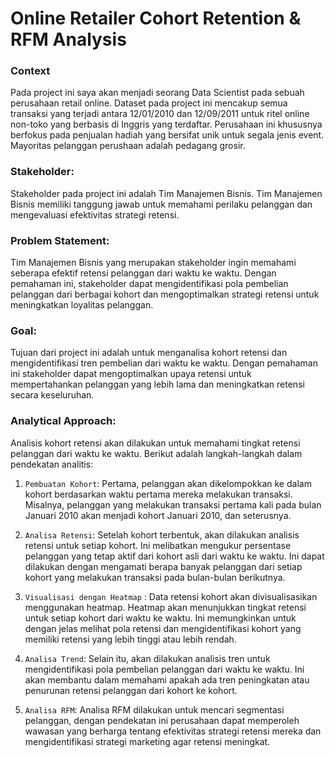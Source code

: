 # Online Retailer Cohort Retention & RFM Analysis 

### **Context**

Pada project ini saya akan menjadi seorang Data Scientist pada sebuah perusahaan retail online. Dataset pada project ini mencakup semua transaksi yang terjadi antara 12/01/2010 dan 12/09/2011 untuk ritel online non-toko yang berbasis di Inggris yang terdaftar. Perusahaan ini khususnya berfokus pada penjualan hadiah yang bersifat unik untuk segala jenis event. Mayoritas pelanggan perushaan adalah pedagang grosir.

### **Stakeholder**:
Stakeholder pada project ini adalah Tim Manajemen Bisnis. Tim Manajemen Bisnis memiliki tanggung jawab untuk memahami perilaku pelanggan dan mengevaluasi efektivitas strategi retensi.

### **Problem Statement**:
Tim Manajemen Bisnis yang merupakan stakeholder ingin memahami seberapa efektif retensi pelanggan dari waktu ke waktu. Dengan pemahaman ini, stakeholder dapat mengidentifikasi pola pembelian pelanggan dari berbagai kohort dan mengoptimalkan strategi retensi untuk meningkatkan loyalitas pelanggan.

### **Goal**:
Tujuan dari project ini adalah untuk menganalisa kohort retensi dan mengidentifikasi tren pembelian dari waktu ke waktu. Dengan pemahaman ini stakeholder dapat mengoptimalkan upaya retensi untuk mempertahankan pelanggan yang lebih lama dan meningkatkan retensi secara keseluruhan.

### **Analytical Approach**:
Analisis kohort retensi akan dilakukan untuk memahami tingkat retensi pelanggan dari waktu ke waktu. Berikut adalah langkah-langkah dalam pendekatan analitis:

1. `Pembuatan Kohort`: Pertama, pelanggan akan dikelompokkan ke dalam kohort berdasarkan waktu pertama mereka melakukan transaksi. Misalnya, pelanggan yang melakukan transaksi pertama kali pada bulan Januari 2010 akan menjadi kohort Januari 2010, dan seterusnya.
1. `Analisa Retensi`: Setelah kohort terbentuk, akan dilakukan analisis retensi untuk setiap kohort. Ini melibatkan mengukur persentase pelanggan yang tetap aktif dari kohort asli dari waktu ke waktu. Ini dapat dilakukan dengan mengamati berapa banyak pelanggan dari setiap kohort yang melakukan transaksi pada bulan-bulan berikutnya.
1. `Visualisasi dengan Heatmap` : Data retensi kohort akan divisualisasikan menggunakan heatmap. Heatmap akan menunjukkan tingkat retensi untuk setiap kohort dari waktu ke waktu. Ini memungkinkan untuk dengan jelas melihat pola retensi dan mengidentifikasi kohort yang memiliki retensi yang lebih tinggi atau lebih rendah.

1. `Analisa Trend`: Selain itu, akan dilakukan analisis tren untuk mengidentifikasi pola pembelian pelanggan dari waktu ke waktu. Ini akan membantu dalam memahami apakah ada tren peningkatan atau penurunan retensi pelanggan dari kohort ke kohort. 

1. `Analisa RFM`: Analisa RFM dilakukan untuk mencari segmentasi pelanggan, dengan pendekatan ini perusahaan dapat memperoleh wawasan yang berharga tentang efektivitas strategi retensi mereka dan mengidentifikasi strategi marketing agar retensi meningkat.
